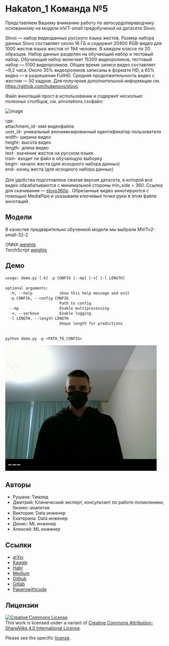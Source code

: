 # Hakaton_1 Команда №5

Представляем Вашему вниманию работу по автосурдопереводчику основанному на модели mViT-small предобученой на датасете Slovo.

Slovo — набор видеоданных русского языка жестов. Размер набора данных Slovo составляет около 16 ГБ и содержит 20400 RGB-видео для 1000 жестов языка жестов от 194 человек. В каждом классе по 20 образцов. Набор данных разделен на обучающий набор и тестовый набор. Обучающий набор включает 15300 видеороликов, тестовый набор — 5100 видеороликов. Общее время записи видео составляет ~9,2 часа. Около 35% видеороликов записаны в формате HD, а 65% видео — в разрешении FullHD. Средняя продолжительность видео с жестом — 50 кадров.
Для получения дополнительной информации см. https://github.com/hukenovs/slovo

Файл аннотаций прост в использовании и содержит несколько полезных столбцов, см. annotations.csvфайл:

![image](https://github.com/osipov779/Hakaton_1/assets/151464254/663377c6-be86-48f6-86bd-804b69f8eec6)


где:\
attachment_id- имя видеофайла\
user_id- уникальный анонимизированный идентификатор пользователя\
width- ширина видео\
height- высота видео\
length- длина видео\
text-  значение жестов на русском языке\
train- входит ли файл в обучающую выборку\
begin- начало жеста (для исходного набора данных)\
end- конец жеста (для исходного набора данных)\
\
Для удобства подготовлена сжатая версия датасета, в которой все видео обрабатываются с минимальной стороны min_side = 360. Ссылка для скачивания — [slovo360p](https://n-ws-620xz-pd11.s3pd11.sbercloud.ru/b-ws-620xz-pd11-jux/slovo/slovo_full360.zip) .  Обрезанные видео аннотируются с помощью MediaPipe и указываем ключевые точки руки в этом файле аннотаций .

## Модели
В качестве предварительно обученной модели мы выбрали MViTv2-small-32-2

ONNX [weights](https://n-ws-620xz-pd11.s3pd11.sbercloud.ru/b-ws-620xz-pd11-jux/slovo/models/mvit/onnx/mvit32-2.onnx)\
TorchScript [weights](https://n-ws-620xz-pd11.s3pd11.sbercloud.ru/b-ws-620xz-pd11-jux/slovo/models/mvit/pt/mvit32-2.pt)

## Демо
```console
usage: demo.py [-h] -p CONFIG [--mp] [-v] [-l LENGTH]

optional arguments:
  -h, --help            show this help message and exit
  -p CONFIG, --config CONFIG
                        Path to config
  --mp                  Enable multiprocessing
  -v, --verbose         Enable logging
  -l LENGTH, --length LENGTH
                        Deque length for predictions


python demo.py -p <PATH_TO_CONFIG>
```

![demo](images/demo.gif)

## Авторы
- Рушана: Тимлид
- Дмитрий: Клинический эксперт, консультант по работе поликлиники, бизнес-аналитик
- Виктория: Data инженер 
- Екатерина: Data инженер
- Денис: ML инженер
- Алексей: ML инженер 


## 

## Ссылки
- [arXiv](https://arxiv.org/abs/2305.14527)
- [Kaggle](https://www.kaggle.com/datasets/kapitanov/slovo)
- [Habr](https://habr.com/ru/companies/sberdevices/articles/737018/)
- [Medium](https://medium.com/@nagadit/slovo-russian-sign-language-dataset-a8a8bd6fa17d)
- [Github](https://github.com/hukenovs/slovo)
- [Gitlab](https://gitlab.aicloud.sbercloud.ru/rndcv/slovo)
- [Paperswithcode](https://paperswithcode.com/paper/slovo-russian-sign-language-dataset)

## Лицензии
<a rel="license" href="http://creativecommons.org/licenses/by-sa/4.0/"><img alt="Creative Commons License" style="border-width:0" src="https://i.creativecommons.org/l/by-sa/4.0/88x31.png" /></a><br />This work is licensed under a variant of <a rel="license" href="http://creativecommons.org/licenses/by-sa/4.0/">Creative Commons Attribution-ShareAlike 4.0 International License</a>.

Please see the specific [license](https://github.com/hukenovs/slovo/blob/master/license/en_us.pdf).
